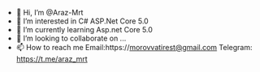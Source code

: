 - 👋 Hi, I’m @Araz-Mrt
- 👀 I’m interested in C# ASP.Net Core 5.0 
- 🌱 I’m currently learning Asp.net Core 5.0
- 💞️ I’m looking to collaborate on ...
- 📫 How to reach me Email:https://morovvatirest@gmail.com
                     Telegram: https://t.me/araz_mrt

<!---
Araz-RIP/Araz-RIP is a ✨ special ✨ repository because its `README.md` (this file) appears on your GitHub profile.
You can click the Preview link to take a look at your changes.
--->
